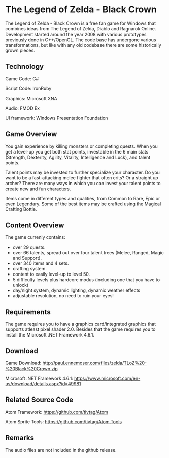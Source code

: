 # The Legend of Zelda - Black Crown
The Legend of Zelda - Black Crown is a free fan game for Windows that combines ideas from The Legend of Zelda, Diablo and Ragnarok Online.
Development started around the year 2008 with various prototypes previously done in C++/OpenGL.
The code base has undergone various transformations, but like with any old codebase there are some historically grown pieces.

## Technology
Game Code: C#

Script Code: IronRuby

Graphics: Microsoft XNA

Audio: FMOD Ex

UI framework: Windows Presentation Foundation

## Game Overview
You gain experience by killing monsters or completing quests. 
When you get a level-up you get both stat points, investable in the 6 main stats
(Strength, Dexterity, Agility, Vitality, Intelligence and Luck), and talent points.

Talent points may be invested to further specialize your character.
Do you want to be a fast-attacking melee fighter that often crits? Or a straight up archer?
There are many ways in which you can invest your talent points to create new and fun characters.

Items come in different types and qualities, from Common to Rare, Epic or even Legendary.
Some of the best items may be crafted using the Magical Crafting Bottle.

## Content Overview
The game currenly contains:
- over 29 quests.
- over 66 talents, spread out over four talent trees (Melee, Ranged, Magic and Support).
- over 340 items and 4 sets.
- crafting system.
- content to easily level-up to level 50.
- 5 difficulty levels plus hardcore modus (including one that you have to unlock)
- day/night system, dynamic lighting, dynamic weather effects
- adjustable resolution, no need to ruin your eyes!

## Requirements
The game requires you to have a graphics card/integrated graphics that supports atleast pixel shader 2.0.
Besides that the game requires you to install the Microsoft .NET Framework 4.6.1.

## Download
Game Download: http://paul.ennemoser.com/files/zelda/TLoZ%20-%20Black%20Crown.zip

Microsoft .NET Framework 4.6.1: https://www.microsoft.com/en-us/download/details.aspx?id=49981

## Related Source Code
Atom Framework: https://github.com/tivtag/Atom

Atom Sprite Tools: https://github.com/tivtag/Atom.Tools

## Remarks
The audio files are not included in the github release.
